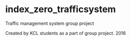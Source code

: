 # index_zero_trafficsystem
Traffic management system group project

Created by KCL students as a part of group project. 2016

